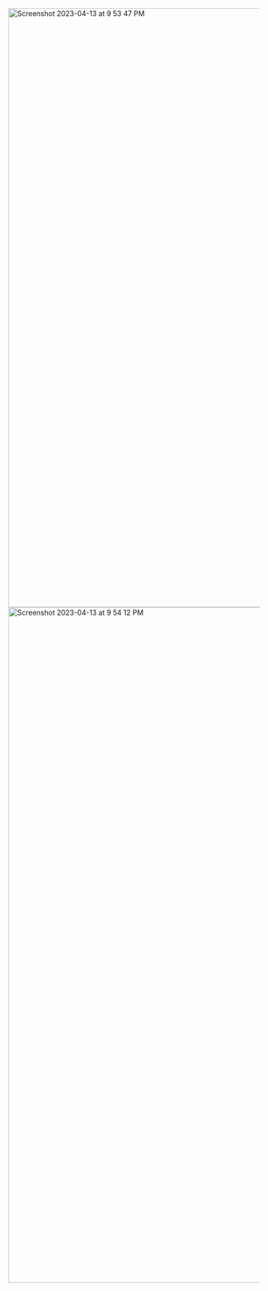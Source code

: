<img width="1199" alt="Screenshot 2023-04-13 at 9 53 47 PM" src="https://user-images.githubusercontent.com/111932301/231929640-605d404e-5acc-4d7a-9c4f-4f9587e67c0a.png">


<img width="1352" alt="Screenshot 2023-04-13 at 9 54 12 PM" src="https://user-images.githubusercontent.com/111932301/231929695-0bb7c4bd-5f54-45a7-978e-0ee4fbf9548f.png">


